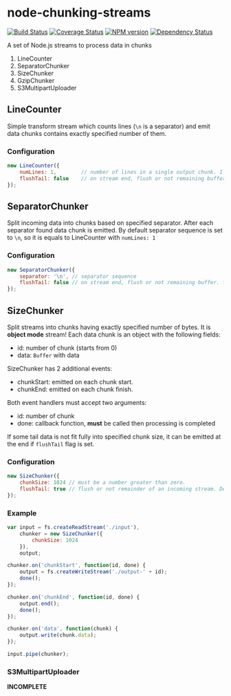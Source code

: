node-chunking-streams
=====================

[![Build Status](https://travis-ci.org/Olegas/node-chunking-streams.png?branch=master)](https://travis-ci.org/Olegas/node-chunking-streams)
[![Coverage Status](https://coveralls.io/repos/Olegas/node-chunking-streams/badge.png)](https://coveralls.io/r/Olegas/node-chunking-streams)
[![NPM version](https://badge.fury.io/js/chunking-streams.png)](http://badge.fury.io/js/chunking-streams)
[![Dependency Status](https://gemnasium.com/Olegas/node-chunking-streams.png)](https://gemnasium.com/Olegas/node-chunking-streams)

A set of Node.js streams to process data in chunks

 1. LineCounter
 1. SeparatorChunker
 1. SizeChunker
 1. GzipChunker
 1. S3MultipartUploader


LineCounter
-----------

Simple transform stream which counts lines (`\n` is a separator) and emit data chunks contains exactly specified number
 of them.

### Configuration

```javascript
new LineCounter({
    numLines: 1,        // number of lines in a single output chunk. 1 is default
    flushTail: false    // on stream end, flush or not remaining buffer. false is default
});
```

SeparatorChunker
----------------


Split incoming data into chunks based on specified separator. After each separator found data chunk is emitted.
By default separator sequence is set to `\n`, so it is equals to LineCounter with `numLines: 1`

### Configuration

```javascript
new SeparatorChunker({
    separator: '\n', // separator sequence
    flushTail: false // on stream end, flush or not remaining buffer. false is default
});
```

SizeChunker
-----------

Split streams into chunks having exactly specified number of bytes. It is **object mode** stream!
Each data chunk is an object with the following fields:

  - id: number of chunk (starts from 0)
  - data: `Buffer` with data

SizeChunker has 2 additional events:

  - chunkStart: emitted on each chunk start.
  - chunkEnd: emitted on each chunk finish.

Both event handlers must accept two arguments:

  - id: number of chunk
  - done: callback function, **must** be called then processing is completed

If some tail data is not fit fully into specified chunk size, it can be emitted at the end if `flushTail` flag is set.

### Configuration

```javascript
new SizeChunker({
    chunkSize: 1024 // must be a number greater than zero.
    flushTail: true // flush or not remainder of an incoming stream. Defaults to false
});
```

### Example
```javascript
var input = fs.createReadStream('./input'),
    chunker = new SizeChunker({
        chunkSize: 1024
    }),
    output;

chunker.on('chunkStart', function(id, done) {
    output = fs.createWriteStream('./output-' + id);
    done();
});

chunker.on('chunkEnd', function(id, done) {
    output.end();
    done();
});

chunker.on('data', function(chunk) {
    output.write(chunk.data);
});

input.pipe(chunker);
```

### S3MultipartUploader

**INCOMPLETE**